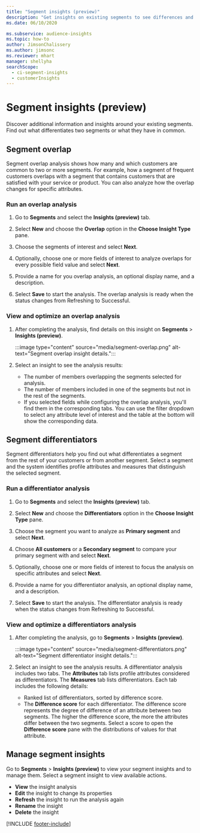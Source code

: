 ```yaml
---
title: "Segment insights (preview)"
description: "Get insights on existing segments to see differences and commonalities."
ms.date: 06/10/2020

ms.subservice: audience-insights
ms.topic: how-to
author: JimsonChalissery
ms.author: jimsonc
ms.reviewer: mhart
manager: shellyha
searchScope: 
  - ci-segment-insights
  - customerInsights
---
```


# Segment insights (preview)

Discover additional information and insights around your existing segments. Find out what differentiates two segments or what they have in common.

## Segment overlap

Segment overlap analysis shows how many and which customers are common to two or more segments. For example, how a segment of frequent customers overlaps with a segment that contains customers that are satisfied with your service or product.
You can also analyze how the overlap changes for specific attributes.

### Run an overlap analysis

1. Go to **Segments** and select the **Insights (preview)** tab.

1. Select **New** and choose the **Overlap** option in the **Choose Insight Type** pane.

1. Choose the segments of interest and select **Next**.

1. Optionally, choose one or more fields of interest to analyze overlaps for every possible field value and select **Next**.

1. Provide a name for you overlap analysis, an optional display name, and a description.

1. Select **Save** to start the analysis. The overlap analysis is ready when the status changes from Refreshing to Successful.

### View and optimize an overlap analysis

1. After completing the analysis, find details on this insight on **Segments** > **Insights (preview)**.

   :::image type="content" source="media/segment-overlap.png" alt-text="Segment overlap insight details.":::

1. Select an insight to see the analysis results:

   - The number of members overlapping the segments selected for analysis.
   - The number of members included in one of the segments but not in the rest of the segments.
   - If you selected fields while configuring the overlap analysis, you'll find them in the corresponding tabs. You can use the filter dropdown to select any attribute level of interest and the table at the bottom will show the corresponding data.

## Segment differentiators

Segment differentiators help you find out what differentiates a segment from the rest of your customers or from another segment. Select a segment and the system identifies profile attributes and measures that distinguish the selected segment.

### Run a differentiator analysis

1. Go to **Segments** and select the **Insights (preview)** tab.

1. Select **New** and choose the **Differentiators** option in the **Choose Insight Type** pane.

1. Choose the segment you want to analyze as **Primary segment** and select **Next**.

1. Choose **All customers** or a **Secondary segment** to compare your primary segment with and select **Next**.

1. Optionally, choose one or more fields of interest to focus the analysis on specific attributes and select **Next**.

1. Provide a name for you differentiator analysis, an optional display name, and a description.

1. Select **Save** to start the analysis. The differentiator analysis is ready when the status changes from Refreshing to Successful.

### View and optimize a differentiators analysis

1. After completing the analysis, go to **Segments** > **Insights (preview)**.

   :::image type="content" source="media/segment-differentiators.png" alt-text="Segment differentiator insight details.":::

1. Select an insight to see the analysis results. A differentiator analysis includes two tabs. The **Attributes** tab lists profile attributes considered as differentiators. The **Measures** tab lists differentiators. Each tab includes the following details:

   - Ranked list of differentiators, sorted by difference score.
   - The **Difference score** for each differentiator. The difference score represents the degree of difference of an attribute between two segments. The higher the difference score, the more the attributes differ between the two segments. Select a score to open the **Difference score** pane with the distributions of values for that attribute.

## Manage segment insights

Go to **Segments** > **Insights (preview)** to view your segment insights and to manage them. Select a segment insight to view available actions.

- **View** the insight analysis
- **Edit** the insight to change its properties
- **Refresh** the insight to run the analysis again
- **Rename** the insight
- **Delete** the insight

[!INCLUDE [footer-include](includes/footer-banner.md)]
